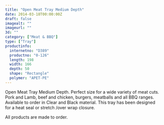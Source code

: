 ```yaml
---
title: "Open Meat Tray Medium Depth"
date: 2014-03-18T00:00:00Z
draft: false
imagealt: ""
imageurl: ""
3d: ""
category: ["Meat & BBQ"]
type: ["Tray"]
productinfo:
  internetno: "D389"
  productno: "0-126"
  length: 198
  width: 166
  depth: 50
  shape: "Rectangle"
  polymer: "APET-PE"
---
```

Open Meat Tray Medium Depth. Perfect size for a wide variety of meat cuts. Pork and Lamb, beef and chicken, burgers, meatballs and all BBQ ranges. Available to order in Clear and Black material. This tray has been designed for a heat seal or stretch /over wrap closure.

All products are made to order.